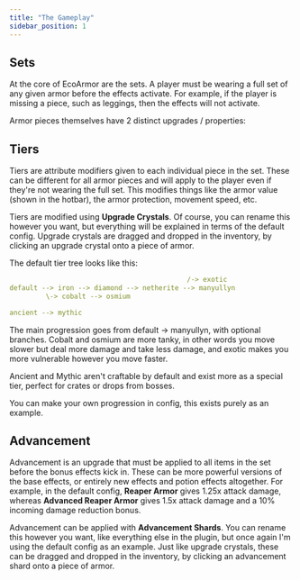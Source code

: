 ```yaml
---
title: "The Gameplay"
sidebar_position: 1
---
```


## Sets

At the core of EcoArmor are the sets. A player must be wearing a full set of any given armor before the effects activate. For example, if the player is missing a piece, such as leggings, then the effects will not activate.

Armor pieces themselves have 2 distinct upgrades / properties:

## Tiers

Tiers are attribute modifiers given to each individual piece in the set. These can be different for all armor pieces and will apply to the player even if they're not wearing the full set. This modifies things like the armor value (shown in the hotbar), the armor protection, movement speed, etc.

Tiers are modified using **Upgrade Crystals**. Of course, you can rename this however you want, but everything will be explained in terms of the default config. Upgrade crystals are dragged and dropped in the inventory, by clicking an upgrade crystal onto a piece of armor.

The default tier tree looks like this:

```yaml
                                            /-> exotic
default --> iron --> diamond --> netherite --> manyullyn
         \-> cobalt --> osmium

ancient --> mythic
```

The main progression goes from default -> manyullyn, with optional branches. Cobalt and osmium are more tanky, in other words you move slower but deal more damage and take less damage, and exotic makes you more vulnerable however you move faster.

Ancient and Mythic aren't craftable by default and exist more as a special tier, perfect for crates or drops from bosses.

You can make your own progression in config, this exists purely as an example.

## Advancement

Advancement is an upgrade that must be applied to all items in the set before the bonus effects kick in. These can be more powerful versions of the base effects, or entirely new effects and potion effects altogether. For example, in the default config, **Reaper Armor** gives 1.25x attack damage, whereas **Advanced Reaper Armor** gives 1.5x attack damage and a 10% incoming damage reduction bonus.

Advancement can be applied with **Advancement Shards**. You can rename this however you want, like everything else in the plugin, but once again I'm using the default config as an example. Just like upgrade crystals, these can be dragged and dropped in the inventory, by clicking an advancement shard onto a piece of armor.